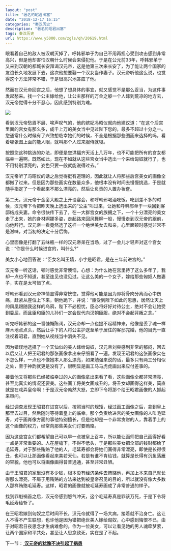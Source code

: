 ```yaml
---
layout: "post"
title: "著名的昭君出塞"
date: "2018-12-17 16:15"
categories: "秦汉历史"
description: "著名的昭君出塞"
tags: 秦汉历史
url: https://www.y5000.com/zgls/qh/20619.html
---
```






眼看着自己的敌人被汉朝灭掉了，呼韩邪单于为自己不用再担心受到攻击感到非常高兴，但是他却害怕汉朝什么时候会来侵犯他。于是在公元前33年，呼韩邪单于又来到汉朝的都城长安拜谒汉元帝，这是他第三次来长安了，为了能让两个国家的友谊长久地发展下去，这次他想要娶一个汉女当作妻子。汉元帝听他这么说，也觉得这个方法非常不错，于是很高兴地答应了他。

然而在汉元帝回宫之后，他想了想具体的事宜，就又感觉不是那么妥当，为这件事发起愁来。找一个公主嫁给他，让公主那样的万金之躯一个人嫁到荒凉的地方去，汉元帝觉得十分不忍心，因此感到特别为难。

![](https://img.y5000.com/uploads/allimg/170502/8-1F50215094I44.jpg)

看到汉元帝愁眉不展、唉声叹气的，他的嫔妃冯昭仪就向他建议道：“在这个后宫里面的宫女有那么多，成千上万的美女当中见过陛下您的，最多不超过十分之一。您通常什么时候有了兴致想临幸她们的时候，不全是根据那些图画来选择的吗，看着哪张图上面的能人眼，就叫那个人过来服侍就寝。

按照您这种挑选的办法，即便是您洪福齐天活上几万年，也不可能把所有的宫女都临幸一遍啊。既然如此，现在不如就从这些宫女当中选出一个来给匈奴就行了，也不用特别漂亮的，姿色只要一般就能说得过去。”

汉元帝听了冯昭仪的话之后觉得挺有道理的，因此就让人将那些后宫美女的画像全都搬了过来。但是因为那些画实在数量众多，他根本没有时间去慢慢挑选，于是就随手指定了一个看起来不那么漂亮的，然后让负责的人置办妆奁。

第二天，汉元帝于金銮大殿之上开设宴会，和呼韩邪喝酒吃饭。吃到差不多的时候，汉元帝下令把昨天晚上选出来的“公主”叫过来，让她和呼韩邪单于一块回到客邸结成夫妻。命令很快传下去了，在一大群宫女的族拥之下，一个十分漂亮的美女走了出来，她的身材婀娜多姿，走起路来回风舞柳一般，慢慢走到汉元帝的跟前，向他辞行。汉元帝一看竟然选了这样一个绝世美女去和亲，心里面顿时感觉非常不是滋味，对当初的决定十分后悔。

心里面像是打翻了五味瓶一样的汉元帝呆在当场，过了一会儿才轻声对这个宫女说：“你是什么时候进宫的，叫什么?”

美女小心地回答说：“臣女名叫王嫱，小字是昭君，是在三年前进宫的。”

汉元帝一听这话，顿时感觉非常懊恼，心想：为什么她在宫里待了这么多年了，我却一点也不知道，甚至连见也没见过。让这么美的一个女子，嫁给那些匈奴人做妻子，实在是太可惜了点。

呼韩邪看到汉元帝神情显得非常恍惚，觉得他可能是因为即将骨肉分离而心中伤痛，赶紧从座位上下来，朝他跪下，并说：“臣受到陛下如此的恩惠，居然让天上的凤凰跟随我这样的乌鸦，陛下不必担忧，臣必将好好对待公主，绝对不会让她受到委屈，而且臣和臣的儿孙们一定会世代向汉朝臣服，绝对不会起背叛之念。”

听完呼韩邪的这一番慷慨陈词，汉元帝却一点也提不起精神来，他像是丢了魂一样麻木地点点头，然后让手下的人将公主护送至单于居住的客邸完婚，他的目光一直注视着昭君，直到她从视线当中消失不见。

因为错误地选择了一个天仙似的美人嫁给匈奴，汉元帝刘奭感到非常的郁闷，回去以后又让人把王昭君的那张画像拿出来仔细看了一遍。发现王昭君的这张画像实在不怎么样，一点也不像她本人那么漂亮，如果勉强来说的话，最多只有两三分相似之处，至于神韵就更是没有了，很明显是画工马马虎虎画出来应付差事的。

接着他又将那些已经被临幸过的人的画像拿出来看了看，这些画像全都非常漂亮，甚至比真实的情况还要美。这些画工将美女画成丑的，将丑女却画得这样美，简直就是在戏弄皇帝啊！于是汉元帝勃然大怒，立即下令将那个给王昭君画像的人抓起来审问。

经过调查发现王昭君在进宫以后，按照当时的规矩，经过画工画像之后，拿到皇上那里去过目，然后随时等待着皇上的临幸。那个负责给进宫的美女画像的人叫毛延寿，对于画肖像方面的事他特别擅长，但是他却是一个非常贪财的人，靠着手上的这个画像的权力，经常向那些美女们讨要贿赂。

因为这些宫女们都希望自己可以早一点被皇上召幸，所以能让画师把自己画得好看一点是非常重要的。人在屋檐下，不得不低头，于是那些美女把全部的钱财都给了毛延寿。对于那些贿赂了他的人，毛延寿都会将她们画得非常漂亮，即使是长得很丑，也可以让那画像看起来美若天仙。若是有谁不肯给钱，就算是长得有沉鱼落雁的容貌，他也可以将画像画得普普通通，甚至非常丑陋。

由于王昭君的家里没有多少钱，根本没有经济条件去贿赂他，再加上本来自己就长得那么漂亮，不屑于用贿赂的方法来达到被皇帝召见的目的，所以就没有像大多数人那样贿赂毛延寿。这样，昭君的画像就被毛延寿画成了非常普通的样子。

找到罪魁祸首之后，汉元帝感到怒气冲天，这个毛延寿真是罪该万死，于是下令将毛延寿给斩了。

在王昭君嫁到匈奴之后时间不长，汉元帝就得了一场大病，接着就不治身亡。这让人不得不产生联想，也许他是因为错把绝世美人嫁给匈奴，心中感到悔恨不已，由于对昭君日夜思念才生病难愈的。作为一位美女，可以让看见她的男人魂牵梦萦，让两个国家和平共处，甚至让人思念致死，实在是了不起。

下一节：[ **汉元帝的犹豫不决引起了祸患**](https://www.y5000.com/zgls/qh/20620.html)
